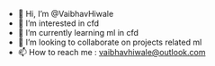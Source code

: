 - 👋 Hi, I’m @VaibhavHiwale
- 👀 I’m interested in cfd
- 🌱 I’m currently learning ml in cfd
- 💞️ I’m looking to collaborate on projects related ml
- 📫 How to reach me : vaibhavhiwale@outlook.com

<!---
VaibhavHiwale/VaibhavHiwale is a ✨ special ✨ repository because its `README.md` (this file) appears on your GitHub profile.
You can click the Preview link to take a look at your changes.
--->
